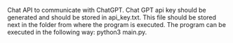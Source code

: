 Chat API to communicate with ChatGPT.
Chat GPT api key should be generated and should be stored in api_key.txt.
This file should be stored next in the folder from where the program is executed.
The program can be executed in the following way:
python3 main.py.
